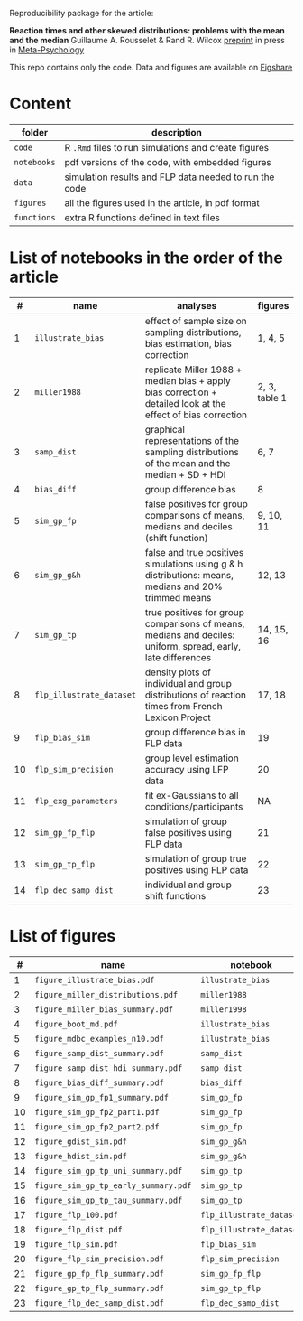 Reproducibility package for the article:

**Reaction times and other skewed distributions: problems with the mean and the median**
Guillaume A. Rousselet & Rand R. Wilcox
[preprint](https://psyarxiv.com/3y54r/)
in press in [Meta-Psychology](https://open.lnu.se/index.php/metapsychology/index)

This repo contains only the code. Data and figures are available on [Figshare](https://figshare.com/articles/Reaction_times_and_other_skewed_distributions_problems_with_the_mean_and_the_median/6911924)

# Content

|folder|description|
|-----|-----|
|`code`|R `.Rmd` files to run simulations and create figures|
|`notebooks`|pdf versions of the code, with embedded figures|
|`data`|simulation results and FLP data needed to run the code|
|`figures`|all the figures used in the article, in pdf format|
|`functions`|extra R functions defined in text files|

# List of notebooks in the order of the article

|#|name|analyses|figures|
|-----|-----|-----|-----|
|1|`illustrate_bias`|effect of sample size on sampling distributions, bias estimation, bias correction|1, 4, 5|
|2|`miller1988`|replicate Miller 1988 + median bias + apply bias correction + detailed look at the effect of bias correction|2, 3, table 1|
|3|`samp_dist`|graphical representations of the sampling distributions of the mean and the median + SD + HDI|6, 7|
|4|`bias_diff`|group difference bias|8|
|5|`sim_gp_fp`|false positives for group comparisons of means, medians and deciles (shift function)|9, 10, 11|
|6|`sim_gp_g&h`|false and true positives simulations using g & h distributions: means, medians and 20% trimmed means|12, 13|
|7|`sim_gp_tp`|true positives for group comparisons of means, medians and deciles: uniform, spread, early, late differences|14, 15, 16|
|8|`flp_illustrate_dataset`|density plots of individual and group distributions of reaction times from French Lexicon Project|17, 18|
|9|`flp_bias_sim`|group difference bias in FLP data|19|
|10|`flp_sim_precision`|group level estimation accuracy using LFP data|20|
|11|`flp_exg_parameters`|fit ex-Gaussians to all conditions/participants|NA|
|12|`sim_gp_fp_flp`|simulation of group false positives using FLP data|21|
|13|`sim_gp_tp_flp`|simulation of group true positives using FLP data|22|
|14|`flp_dec_samp_dist`|individual and group shift functions|23|

# List of figures

|#|name| notebook|
|-----|-----|-----|
|1|`figure_illustrate_bias.pdf`|`illustrate_bias`|
|2|`figure_miller_distributions.pdf`|`miller1988`|
|3|`figure_miller_bias_summary.pdf`|`miller1998`|
|4|`figure_boot_md.pdf`|`illustrate_bias`|
|5|`figure_mdbc_examples_n10.pdf`|`illustrate_bias`|
|6|`figure_samp_dist_summary.pdf`|`samp_dist`|
|7|`figure_samp_dist_hdi_summary.pdf`|`samp_dist`|
|8|`figure_bias_diff_summary.pdf`|`bias_diff`|
|9|`figure_sim_gp_fp1_summary.pdf`|`sim_gp_fp`|
|10|`figure_sim_gp_fp2_part1.pdf`|`sim_gp_fp`|
|11|`figure_sim_gp_fp2_part2.pdf`|`sim_gp_fp`|
|12|`figure_gdist_sim.pdf`|`sim_gp_g&h`|
|13|`figure_hdist_sim.pdf`|`sim_gp_g&h`|
|14|`figure_sim_gp_tp_uni_summary.pdf`|`sim_gp_tp`|
|15|`figure_sim_gp_tp_early_summary.pdf`|`sim_gp_tp`|
|16|`figure_sim_gp_tp_tau_summary.pdf`|`sim_gp_tp`|
|17|`figure_flp_100.pdf`|`flp_illustrate_dataset`|
|18|`figure_flp_dist.pdf`|`flp_illustrate_dataset`|
|19|`figure_flp_sim.pdf`|`flp_bias_sim `|
|20|`figure_flp_sim_precision.pdf`|`flp_sim_precision`|
|21|`figure_gp_fp_flp_summary.pdf`|`sim_gp_fp_flp`|
|22|`figure_gp_tp_flp_summary.pdf`|`sim_gp_tp_flp`|
|23|`figure_flp_dec_samp_dist.pdf`|`flp_dec_samp_dist`|


